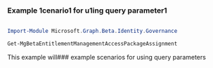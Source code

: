 ### Example 1cenario1 for u1ing query parameter1

```powershell

Import-Module Microsoft.Graph.Beta.Identity.Governance

Get-MgBetaEntitlementManagementAccessPackageAssignment

```
This example will### example scenarios for using query parameters

